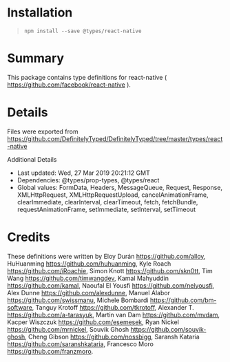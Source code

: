 # Installation
> `npm install --save @types/react-native`

# Summary
This package contains type definitions for react-native ( https://github.com/facebook/react-native ).

# Details
Files were exported from https://github.com/DefinitelyTyped/DefinitelyTyped/tree/master/types/react-native

Additional Details
 * Last updated: Wed, 27 Mar 2019 20:21:12 GMT
 * Dependencies: @types/prop-types, @types/react
 * Global values: FormData, Headers, MessageQueue, Request, Response, XMLHttpRequest, XMLHttpRequestUpload, cancelAnimationFrame, clearImmediate, clearInterval, clearTimeout, fetch, fetchBundle, requestAnimationFrame, setImmediate, setInterval, setTimeout

# Credits
These definitions were written by Eloy Durán <https://github.com/alloy>, HuHuanming <https://github.com/huhuanming>, Kyle Roach <https://github.com/iRoachie>, Simon Knott <https://github.com/skn0tt>, Tim Wang <https://github.com/timwangdev>, Kamal Mahyuddin <https://github.com/kamal>, Naoufal El Yousfi <https://github.com/nelyousfi>, Alex Dunne <https://github.com/alexdunne>, Manuel Alabor <https://github.com/swissmanu>, Michele Bombardi <https://github.com/bm-software>, Tanguy Krotoff <https://github.com/tkrotoff>, Alexander T. <https://github.com/a-tarasyuk>, Martin van Dam <https://github.com/mvdam>, Kacper Wiszczuk <https://github.com/esemesek>, Ryan Nickel <https://github.com/mrnickel>, Souvik Ghosh <https://github.com/souvik-ghosh>, Cheng Gibson <https://github.com/nossbigg>, Saransh Kataria <https://github.com/saranshkataria>, Francesco Moro <https://github.com/franzmoro>.
